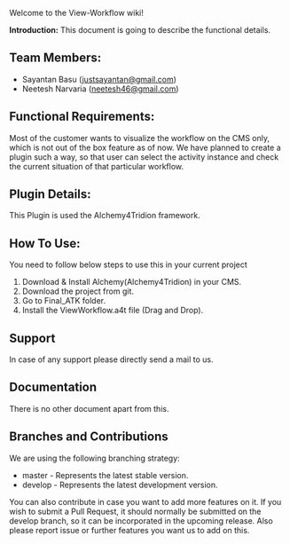 Welcome to the View-Workflow wiki!

**Introduction:**
This document is going to describe the functional details.

## Team Members:

* Sayantan Basu (justsayantan@gmail.com)
* Neetesh Narvaria (neetesh46@gmail.com)

## Functional Requirements:
Most of the customer wants to visualize the workflow on the CMS only, which is not out of the box feature as of now.
We have planned to create a plugin such a way, so that user can select the activity instance and check the current situation of that particular workflow. 

## Plugin Details:
This Plugin is used the Alchemy4Tridion framework. 

## How To Use:
You need to follow below steps to use this in your current project
1. Download & Install Alchemy(Alchemy4Tridion) in your CMS.
2. Download the project from git. 
3. Go to Final_ATK folder.
4. Install the ViewWorkflow.a4t file (Drag and Drop).

## Support
In case of any support please directly send a mail to us.

## Documentation
There is no other document apart from this.

## Branches and Contributions

We are using the following branching strategy:

* master - Represents the latest stable version. 
* develop - Represents the latest development version.

You can also contribute in case you want to add more features on it. If you wish to submit a Pull Request, it should normally be submitted on the develop branch, so it can be incorporated in the upcoming release. 
Also please report issue or further features you want us to add on this. 
